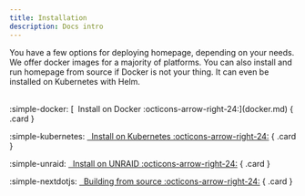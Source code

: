 ```yaml
---
title: Installation
description: Docs intro
---
```


<p>
You have a few options for deploying homepage, depending on your needs. We offer docker images for a majority of platforms. You can also install and run homepage from source if Docker is not your thing. It can even be installed on Kubernetes with Helm.
</p>

<br>

<div class="grid cards" style="margin: 0 auto;" markdown>
:simple-docker: [&nbsp; Install on Docker :octicons-arrow-right-24:](docker.md)
{ .card }

:simple-kubernetes: [&nbsp; Install on Kubernetes :octicons-arrow-right-24:](k8s.md)
{ .card }

:simple-unraid: [&nbsp; Install on UNRAID :octicons-arrow-right-24:](unraid.md)
{ .card }

:simple-nextdotjs: [&nbsp; Building from source :octicons-arrow-right-24:](source.md)
{ .card }

</div>
